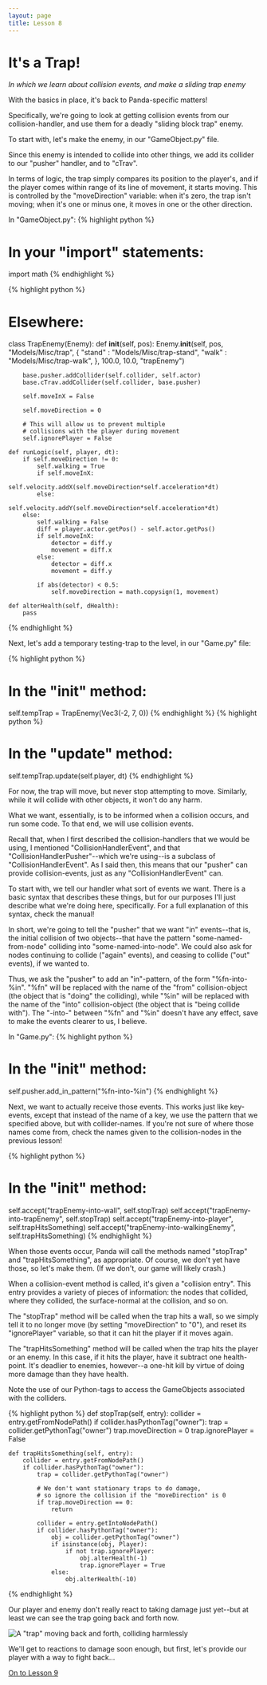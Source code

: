 ```yaml
---
layout: page
title: Lesson 8
---
```

It's a Trap!
=
_In which we learn about collision events, and make a sliding trap enemy_

With the basics in place, it's back to Panda-specific matters!

Specifically, we're going to look at getting collision events from our collision-handler, and use them for a deadly "sliding block trap" enemy.

To start with, let's make the enemy, in our "GameObject.py" file.

Since this enemy is intended to collide into other things, we add its collider to our "pusher" handler, and to "cTrav".

In terms of logic, the trap simply compares its position to the player's, and if the player comes within range of its line of movement, it starts moving. This is controlled by the "moveDirection" variable: when it's zero, the trap isn't moving; when it's one or minus one, it moves in one or the other direction.

In "GameObject.py":
{% highlight python %}
# In your "import" statements:
import math
{% endhighlight %}

{% highlight python %}
# Elsewhere:
class TrapEnemy(Enemy):
    def __init__(self, pos):
        Enemy.__init__(self, pos,
                       "Models/Misc/trap",
                       {
                        "stand" : "Models/Misc/trap-stand",
                        "walk" : "Models/Misc/trap-walk",
                        },
                       100.0,
                       10.0,
                       "trapEnemy")

        base.pusher.addCollider(self.collider, self.actor)
        base.cTrav.addCollider(self.collider, base.pusher)

        self.moveInX = False

        self.moveDirection = 0

        # This will allow us to prevent multiple
        # collisions with the player during movement
        self.ignorePlayer = False

    def runLogic(self, player, dt):
        if self.moveDirection != 0:
            self.walking = True
            if self.moveInX:
                self.velocity.addX(self.moveDirection*self.acceleration*dt)
            else:
                self.velocity.addY(self.moveDirection*self.acceleration*dt)
        else:
            self.walking = False
            diff = player.actor.getPos() - self.actor.getPos()
            if self.moveInX:
                detector = diff.y
                movement = diff.x
            else:
                detector = diff.x
                movement = diff.y

            if abs(detector) < 0.5:
                self.moveDirection = math.copysign(1, movement)

    def alterHealth(self, dHealth):
        pass
{% endhighlight %}

Next, let's add a temporary testing-trap to the level, in our "Game.py" file:

{% highlight python %}
# In the "__init__" method:
self.tempTrap = TrapEnemy(Vec3(-2, 7, 0))
{% endhighlight %}
{% highlight python %}
# In the "update" method:
self.tempTrap.update(self.player, dt)
{% endhighlight %}

For now, the trap will move, but never stop attempting to move. Similarly, while it will collide with other objects, it won't do any harm.

What we want, essentially, is to be informed when a collision occurs, and run some code. To that end, we will use collision events.

Recall that, when I first described the collision-handlers that we would be using, I mentioned "CollisionHandlerEvent", and that "CollisionHandlerPusher"--which we're using--is a subclass of "CollisionHandlerEvent". As I said then, this means that our "pusher" can provide collision-events, just as any "CollisionHandlerEvent" can.

To start with, we tell our handler what sort of events we want. There is a basic syntax that describes these things, but for our purposes I'll just describe what we're doing here, specifically. For a full explanation of this syntax, check the manual!

In short, we're going to tell the "pusher" that we want "in" events--that is, the initial collision of two objects--that have the pattern "some-named-from-node" colliding into "some-named-into-node". We could also ask for nodes continuing to collide ("again" events), and ceasing to collide ("out" events), if we wanted to.

Thus, we ask the "pusher" to add an "in"-pattern, of the form "%fn-into-%in". "%fn" will be replaced with the name of the "from" collision-object (the object that is "doing" the colliding), while "%in" will be replaced with the name of the "into" collision-object (the object that is "being collide with"). The "-into-" between "%fn" and "%in" doesn't have any effect, save to make the events clearer to us, I believe.

In "Game.py":
{% highlight python %}
# In the "__init__" method:
self.pusher.add_in_pattern("%fn-into-%in")
{% endhighlight %}

Next, we want to actually receive those events. This works just like key-events, except that instead of the name of a key, we use the pattern that we specified above, but with collider-names. If you're not sure of where those names come from, check the names given to the collision-nodes in the previous lesson!

{% highlight python %}
# In the "__init__" method:
self.accept("trapEnemy-into-wall", self.stopTrap)
self.accept("trapEnemy-into-trapEnemy", self.stopTrap)
self.accept("trapEnemy-into-player", self.trapHitsSomething)
self.accept("trapEnemy-into-walkingEnemy", self.trapHitsSomething)
{% endhighlight %}

When those events occur, Panda will call the methods named "stopTrap" and "trapHitsSomething", as appropriate. Of course, we don't yet have those, so let's make them. (If we don't, our game will likely crash.)

When a collision-event method is called, it's given a "collision entry". This entry provides a variety of pieces of information: the nodes that collided, where they collided, the surface-normal at the collision, and so on.

The "stopTrap" method will be called when the trap hits a wall, so we simply tell it to no longer move (by setting "moveDirection" to "0"), and reset its "ignorePlayer" variable, so that it can hit the player if it moves again.

The "trapHitsSomething" method will be called when the trap hits the player or an enemy. In this case, if it hits the player, have it subtract one health-point. It's deadlier to enemies, however--a one-hit kill by virtue of doing more damage than they have health.

Note the use of our Python-tags to access the GameObjects associated with the colliders.

{% highlight python %}
    def stopTrap(self, entry):
        collider = entry.getFromNodePath()
        if collider.hasPythonTag("owner"):
            trap = collider.getPythonTag("owner")
            trap.moveDirection = 0
            trap.ignorePlayer = False

    def trapHitsSomething(self, entry):
        collider = entry.getFromNodePath()
        if collider.hasPythonTag("owner"):
            trap = collider.getPythonTag("owner")

            # We don't want stationary traps to do damage,
            # so ignore the collision if the "moveDirection" is 0
            if trap.moveDirection == 0:
                return

            collider = entry.getIntoNodePath()
            if collider.hasPythonTag("owner"):
                obj = collider.getPythonTag("owner")
                if isinstance(obj, Player):
                    if not trap.ignorePlayer:
                        obj.alterHealth(-1)
                        trap.ignorePlayer = True
                else:
                    obj.alterHealth(-10)
{% endhighlight %}

Our player and enemy don't really react to taking damage just yet--but at least we can see the trap going back and forth now.

![A "trap" moving back and forth, colliding harmlessly](images/tutHarmlessTrap.gif "Bump. Bump.")

We'll get to reactions to damage soon enough, but first, let's provide our player with a way to fight back...

[On to Lesson 9][next]

[next]: tut_lesson09.html
